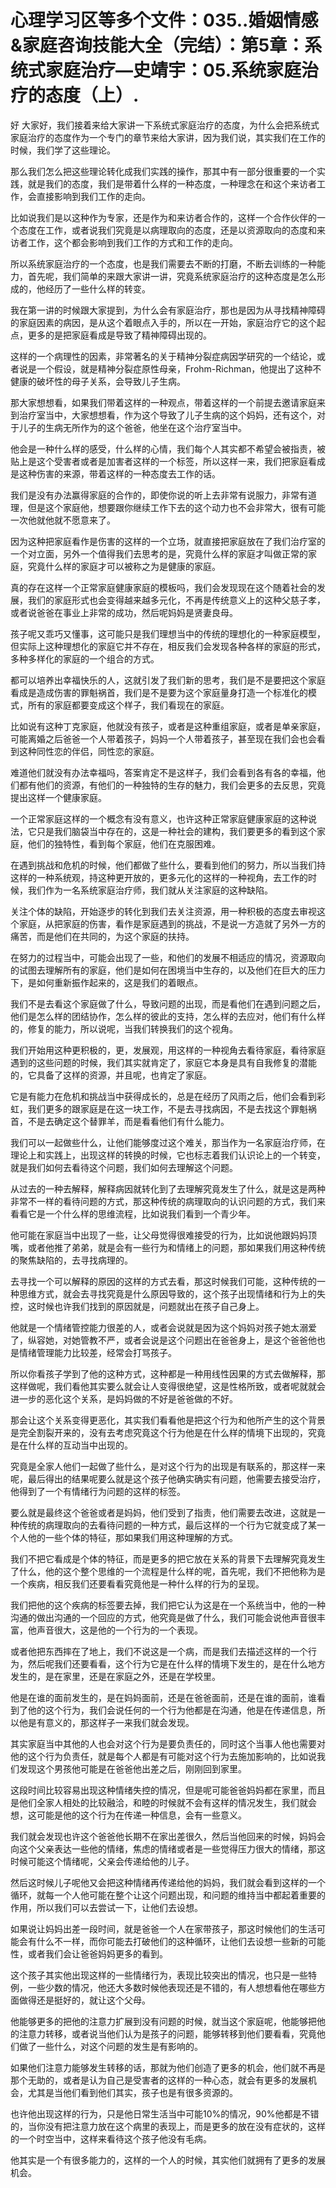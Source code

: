 # 心理学习区等多个文件：035..婚姻情感&家庭咨询技能大全（完结）：第5章：系统式家庭治疗—史靖宇：05.系统家庭治疗的态度（上）.

好 大家好，我们接着来给大家讲一下系统式家庭治疗的态度，为什么会把系统式家庭治疗的态度作为一个专门的章节来给大家讲，因为我们说，其实我们在工作的时候，我们学了这些理论。

那么我们怎么把这些理论转化成我们实践的操作，那其中有一部分很重要的一个实践，就是我们的态度，我们是带着什么样的一种态度，一种理念在和这个来访者工作，会直接影响到我们工作的走向。

比如说我们是以这种作为专家，还是作为和来访者合作的，这样一个合作伙伴的一个态度在工作，或者说我们究竟是以病理取向的态度，还是以资源取向的态度和来访者工作，这个都会影响到我们工作的方式和工作的走向。

所以系统家庭治疗的一个态度，也是我们需要去不断的打磨，不断去训练的一种能力，首先呢，我们简单的来跟大家讲一讲，究竟系统家庭治疗的这种态度是怎么形成的，他经历了一些什么样的转变。

我在第一讲的时候跟大家提到，为什么会有家庭治疗，那也是因为从寻找精神障碍的家庭因素的病因，是从这个着眼点入手的，所以在一开始，家庭治疗它的这个起点，更多的是把家庭看成是导致了精神障碍出现的。

这样的一个病理性的因素，非常著名的关于精神分裂症病因学研究的一个结论，或者说是一个假设，就是精神分裂症原性母亲，Frohm-Richman，他提出了这种不健康的破坏性的母子关系，会导致儿子生病。

那大家想想看，如果我们带着这样的一种观点，带着这样的一个前提去邀请家庭来到治疗室当中，大家想想看，作为这个导致了儿子生病的这个妈妈，还有这个，对于儿子的生病无所作为的这个爸爸，他坐在这个治疗室当中。

他会是一种什么样的感受，什么样的心情，我们每个人其实都不希望会被指责，被贴上是这个受害者或者是加害者这样的一个标签，所以这样一来，我们把家庭看成是这种伤害的来源，带着这样的一种态度去工作的话。

我们是没有办法赢得家庭的合作的，即使你说的听上去非常有说服力，非常有道理，但是这个家庭他，想要跟你继续工作下去的这个动力也不会非常大，很有可能一次他就他就不愿意来了。

因为这种把家庭看作是伤害的这样的一个立场，就直接把家庭放在了我们治疗室的一个对立面，另外一个值得我们去思考的是，究竟什么样的家庭才叫做正常的家庭，究竟什么样的家庭才可以被称之为是健康的家庭。

真的存在这样一个正常家庭健康家庭的模板吗，我们会发现现在这个随着社会的发展，我们的家庭形式也会变得越来越多元化，不再是传统意义上的这种父慈子孝，或者说爸爸在事业上非常的成功，然后呢妈妈是贤妻良母。

孩子呢又乖巧又懂事，这可能只是我们理想当中的传统的理想化的一种家庭模型，但实际上这种理想化的家庭它并不存在，相反我们会发现各种各样的家庭的形式，多种多样化的家庭的一个组合的方式。

都可以培养出幸福快乐的人，这就引发了我们新的思考，我们是不是要把这个家庭看成是造成伤害的罪魁祸首，我们是不是要为这个家庭量身打造一个标准化的模式，所有的家庭都要变成这个样子，我们看现在的家庭。

比如说有这种丁克家庭，他就没有孩子，或者是这种重组家庭，或者是单亲家庭，可能离婚之后爸爸一个人带着孩子，妈妈一个人带着孩子，甚至现在我们会也会看到这种同性恋的伴侣，同性恋的家庭。

难道他们就没有办法幸福吗，答案肯定不是这样子，我们会看到各有各的幸福，他们都有他们的资源，有他们的一种独特的生存的魅力，我们会更多的去反思，究竟提出这样一个健康家庭。

一个正常家庭这样的一个概念有没有意义，也许这种正常家庭健康家庭的这种说法，它只是我们脑袋当中存在的，这是一种社会的建构，我们要更多的看到这个家庭，他们的独特性，看到每个家庭，他们在克服困难。

在遇到挑战和危机的时候，他们都做了些什么，要看到他们的努力，所以当我们持这样的一种系统观，持这种更开放的，更多元化的这样的一种视角，去工作的时候，我们作为一名系统家庭治疗师，我们就从关注家庭的这种缺陷。

关注个体的缺陷，开始逐步的转化到我们去关注资源，用一种积极的态度去审视这个家庭，从把家庭的伤害，看作是家庭遇到的挑战，不是说一方造就了另外一方的痛苦，而是他们在共同的，为这个家庭的扶持。

在努力的过程当中，可能会出现了一些，和他们的发展不相适应的情况，资源取向的试图去理解所有的家庭，他们是如何在困境当中生存的，以及他们在巨大的压力下，是如何重新振作起来的，这是我们的着眼点。

我们不是去看这个家庭做了什么，导致问题的出现，而是看他们在遇到问题之后，他们是怎么样的团结协作，怎么样的彼此的支持，怎么样的去应对，他们有什么样的，修复的能力，所以说呢，当我们转换我们的这个视角。

我们开始用这种更积极的，更，发展观，用这样的一种视角去看待家庭，看待家庭遇到的这些问题的时候，我们其实就肯定了，家庭它本身是具有自我修复的潜能的，它具备了这样的资源，并且呢，也肯定了家庭。

它是有能力在危机和挑战当中获得成长的，总是在经历了风雨之后，他们会看到彩虹，我们更多的跟家庭是在这一块工作，不是去寻找病因，不是去找这个罪魁祸首，不是去确定这个替罪羊，而是看看他们有什么能力。

我们可以一起做些什么，让他们能够度过这个难关，那当作为一名家庭治疗师，在理论上和实践上，出现这样的转换的时候，它也标志着我们认识论上的一个转变，就是我们如何去看待这个问题，我们如何去理解这个问题。

从过去的一种去解释，解释病因就转化到了去理解究竟发生了什么，就是这是两种非常不一样的看待问题的方式，那这种传统的病理取向的认识问题的方式，我们来看看它是一个什么样的思维流程，比如说我们看到一个青少年。

他可能在家庭当中出现了一些，让父母觉得很难接受的行为，比如说他跟妈妈顶嘴，或者他推了弟弟，就是会有一些行为和情绪上的问题，那如果我们用这种传统的聚焦缺陷的，去寻找病理的。

去寻找一个可以解释的原因的这样的方式去看，那这时候我们可能，这种传统的一种思维方式，就会去寻找究竟是什么原因导致的，这个孩子出现情绪和行为上的失控，这时候也许我们找到的原因就是，问题就出在孩子自己身上。

他就是一个情绪管控能力很差的人，或者会说就是因为这个妈妈对孩子她太溺爱了，纵容她，对她管教不严，或者会说是这个问题出在爸爸身上，是这个爸爸他也是情绪管理能力比较差，经常会打骂孩子。

所以你看孩子学到了他的这种方式，这种都是一种用线性因果的方式去做解释，那这样做呢，我们看他其实要么就会让人变得很绝望，这是性格所致，或者呢就就会进一步的恶化这个关系，是妈妈做的不好是爸爸做的不好。

那会让这个关系变得更恶化，其实我们看看他是把这个行为和他所产生的这个背景是完全割裂开来的，没有去考虑究竟这个行为他是在什么样的情境下出现的，究竟是在什么样的互动当中出现的。

究竟是全家人他们一起做了些什么，是对这个行为的出现是有联系的，那这样一来呢，最后得出的结果呢要么就是这个孩子他确实确实有问题，他需要去接受治疗，他得到了一个有情绪行为问题的这样的标签。

要么就是最终这个爸爸或者是妈妈，他们受到了指责，他们需要去改进，这就是一种传统的病理取向的去看待问题的一种方式，最后这样的一个行为它就变成了某一个人他的一些个体的特征，那如果我们用这种理解的方式。

我们不把它看成是个体的特征，而是更多的把它放在关系的背景下去理解究竟发生了什么，他的这个整个思维的一个流程是什么样的呢，首先呢，我们不把他称为是一个疾病，相反我们还要看看究竟他是一种什么样的行为的呈现。

我们把他的这个疾病的标签要去掉，我们把它认为这是在一个系统当中，他的一种沟通的做出沟通的一个回应的方式，他究竟是做了什么，我们可能会说他声音很丰富，他声音很大，这是他的一个行为的一个表现。

或者他把东西摔在了地上，我们不说这是一个病，而是我们去描述这样的一个行为，然后呢我们还要看看，这个行为它是在什么样的情境下发生的，是在什么地方发生的，是在家里，还是在家庭之外，还是在学校里。

他是在谁的面前发生的，是在妈妈面前，还是在爸爸面前，还是在谁的面前，谁看到了他的这个行为，我们会说任何的一个行为他都是在沟通，他是在传递信息，所以他是有意义的，那这样子一来我们就会发现。

其实家庭当中其他的人也会对这个行为是要负责任的，同时这个当事人他也需要对他的这个行为负责任，就是每个人都是有可能对这个行为去施加影响的，比如说我们发现这个男孩他可能是在爸爸他出差之后，刚刚回到家里。

这段时间比较容易出现这种情绪失控的情况，但是呢可能爸爸妈妈都在家里，而且是他们全家人相处的比较融洽，和睦的时候就不会有这样的情况发生，我们就会想，这可能是他的这个行为在传递一种信息，会有一些意义。

我们就会发现也许这个爸爸他长期不在家出差很久，然后当他回来的时候，妈妈会向这个父亲表达一些他的情绪，焦虑的情绪或者是一些觉得压力很大的情绪，那这时候可能这个情绪呢，父亲会传递给他的儿子。

然后这时候儿子呢他又会把这种情绪再传递给他的妈妈，我们就会看到这样的一个循环，就每一个人他可能在整个让这个问题出现，和问题的维持当中都起着重要的作用，所以我们可以去尝试一下，让他们去设想。

如果说让妈妈出差一段时间，就是爸爸一个人在家带孩子，那这时候他们的生活可能会有什么不一样，而你可能去打破他们的这种循环，让他们去设想一些新的可能性，或者我们会让爸爸妈妈更多的看到。

这个孩子其实他出现这样的一些情绪行为，表现比较突出的情况，也只是一些特例，一些少数的情况，他还大多数时候他表现还是不错的，有人想想看他在哪些方面做得还是挺好的，就让这个父母。

他能够更多的把他的注意力扩展到没有问题的时候，就当这个家庭呢，他能够把他的注意力转移，或者说当他们认为是孩子的问题，能够转移到他们要看看，究竟他们做了一些什么，对这个问题的发生是有影响的。

如果他们注意力能够发生转移的话，那就为他们创造了更多的机会，他们就不再是那个无助的，或者是认为自己是受害者的这样的一种心态，就会有更多的发展机会，尤其是当他们看到他们其实，孩子也是有很多资源的。

也许他出现这样的行为，只是他日常生活当中可能10%的情况，90%他都是不错的，当你没有把注意力放在这个病里的表现上，而是更多的放在没有症状的，这样的一个时空当中，这样来看待这个孩子他没有毛病。

他其实是一个有很多能力的，这样的一个人的时候，其实他们就拥有了更多的发展机会。